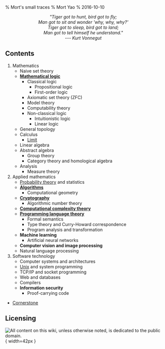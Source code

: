 % Mort's small traces
% Mort Yao
% 2016-10-10

<div style="text-align:center;font-style:italic">
"Tiger got to hunt, bird got to fly;
<br> Man got to sit and wonder 'why, why, why?'
<br> Tiger got to sleep, bird got to land;
<br> Man got to tell himself he understand."
<br> --- Kurt Vonnegut
</div>

## Contents

1. Mathematics
    * Naive set theory
    * **[Mathematical logic](/math/logic)**
        * Classical logic
            * Propositional logic
            * First-order logic
        * Axiomatic set theory (ZFC)
        * Model theory
        * Computability theory
        * Non-classical logic
            * Intuitionistic logic
            * Linear logic
    * General topology
    * Calculus
        * [Limit](/math/calculus/limit)
    * Linear algebra
    * Abstract algebra
        * Group theory
        * Category theory and homological algebra
    * Analysis
        * Measure theory
2. Applied mathematics
    * [Probability theory](/math/probability) and statistics
    * **[Algorithms](/algo)**
        * Computational geometry
    * **[Cryptography](/crypto)**
        * Algorithmic number theory
    * **[Computational complexity theory](/comp)**
    * **[Programming language theory](/plt)**
        * Formal semantics
        * Type theory and Curry-Howard correspondence
        * Program analysis and transformation
    * **Machine learning**
        * Artificial neural networks
    * **Computer vision and image processing**
    * Natural language processing
3. Software technology
    * Computer systems and architectures
    * [Unix](/unix) and system programming
    * TCP/IP and socket programming
    * Web and databases
    * Compilers
    * **Information security**
        * Proof-carrying code

* [Cornerstone](/cornerstone)



## Licensing

![<small>
All content on this wiki, unless otherwise noted, is dedicated to the
[public domain](https://raw.githubusercontent.com/soimort/wiki/gh-pages/LICENSE).
</small>](https://i0.wp.com/dl.dropboxusercontent.com/s/2f9kuczvqrcaagg/cc0.png){ width=42px }
